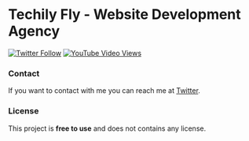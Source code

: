 

# Techily Fly - Website Development Agency
  
  [![Twitter Follow](https://img.shields.io/twitter/follow/TechilyFly?style=social)](https://twitter.com/intent/follow?screen_name=TechilyFly)
  [![YouTube Video Views](https://img.shields.io/youtube/views/S7x6kmiDXZ8?style=social)](https://www.youtube.com/watch?v=S7x6kmiDXZ8)


### Contact

If you want to contact with me you can reach me at [Twitter](https://www.twitter.com/TechilyFly).

### License

This project is **free to use** and does not contains any license.

